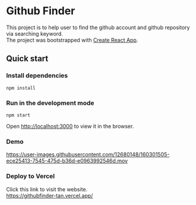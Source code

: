 # Github Finder

This project is to help user to find the github account and github repository via searching keyword.<br>
The project was bootstrapped with [Create React App](https://github.com/facebook/create-react-app).

## Quick start

### Install dependencies
```
npm install
```

### Run in the development mode
```
npm start
```

Open [http://localhost:3000](http://localhost:3000) to view it in the browser.


### Demo

https://user-images.githubusercontent.com/12680148/160301505-ece25413-7545-475d-b36d-e0963992546d.mov


### Deploy to Vercel

Click this link to visit the website.<br>
https://githubfinder-tan.vercel.app/
